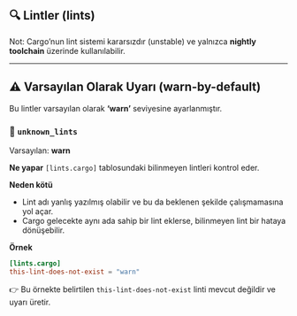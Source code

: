 ## 🔍 Lintler (lints)

Not: Cargo’nun lint sistemi kararsızdır (unstable) ve yalnızca **nightly toolchain** üzerinde kullanılabilir.

---

## ⚠️ Varsayılan Olarak Uyarı (warn-by-default)

Bu lintler varsayılan olarak **‘warn’** seviyesine ayarlanmıştır.

### 🛑 `unknown_lints`

Varsayılan: **warn**

**Ne yapar**
`[lints.cargo]` tablosundaki bilinmeyen lintleri kontrol eder.

**Neden kötü**

* Lint adı yanlış yazılmış olabilir ve bu da beklenen şekilde çalışmamasına yol açar.
* Cargo gelecekte aynı ada sahip bir lint eklerse, bilinmeyen lint bir hataya dönüşebilir.

**Örnek**

```toml
[lints.cargo]
this-lint-does-not-exist = "warn"
```

👉 Bu örnekte belirtilen `this-lint-does-not-exist` linti mevcut değildir ve uyarı üretir.
